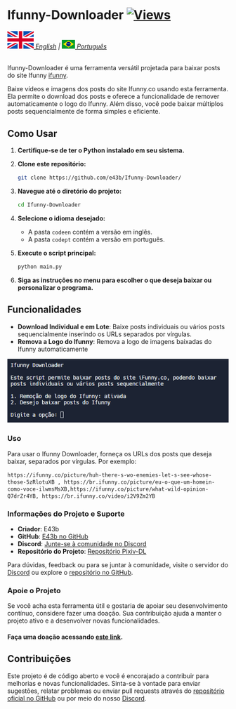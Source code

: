 # Ifunny-Downloader [![Views](https://hits.sh/github.com/e43bifunnybr/hits.svg)](https://github.com/e43b/Anibunker-Downloader/)

###### [![](img/en.svg) English](README.md) | [![](img/br.png) Português](README-ptbr.md)

Ifunny-Downloader é uma ferramenta versátil projetada para baixar posts do site Ifunny [ifunny](https://ifunny.co/).

Baixe vídeos e imagens dos posts do site Ifunny.co usando esta ferramenta. Ela permite o download dos posts e oferece a funcionalidade de remover automaticamente o logo do Ifunny. Além disso, você pode baixar múltiplos posts sequencialmente de forma simples e eficiente.

## Como Usar

1. **Certifique-se de ter o Python instalado em seu sistema.**
2. **Clone este repositório:**

    ```sh
    git clone https://github.com/e43b/Ifunny-Downloader/
    ```

3. **Navegue até o diretório do projeto:**

    ```sh
    cd Ifunny-Downloader
    ```

4. **Selecione o idioma desejado:**

    - A pasta `codeen` contém a versão em inglês.
    - A pasta `codept` contém a versão em português.

5. **Execute o script principal:**

    ```sh
    python main.py
    ```

6. **Siga as instruções no menu para escolher o que deseja baixar ou personalizar o programa.**

## Funcionalidades

- **Download Individual e em Lote**: Baixe posts individuais ou vários posts sequencialmente inserindo os URLs separados por vírgulas.
- **Remova a Logo do Ifunny**: Remova a logo de imagens baixadas do Ifunny automaticamente

![Home](img/home.png)

### Uso

Para usar o Ifunny Downloader, forneça os URLs dos posts que deseja baixar, separados por vírgulas. Por exemplo:

```
https://ifunny.co/picture/huh-there-s-wo-enemies-let-s-see-whose-those-5zRlotuXB , https://br.ifunny.co/picture/eu-o-que-um-homein-como-voce-ilwmsMsXB,https://ifunny.co/picture/what-wild-opinion-Q7drZr4YB, https://br.ifunny.co/video/i2V9Zm2YB
```

### Informações do Projeto e Suporte

- **Criador**: E43b
- **GitHub**: [E43b no GitHub](https://github.com/e43b)
- **Discord**: [Junte-se à comunidade no Discord](https://discord.gg/Q6nQ3vsWTF)
- **Repositório do Projeto**: [Repositório Pixiv-DL](https://github.com/e43b/Ifunny-Downloader)

Para dúvidas, feedback ou para se juntar à comunidade, visite o servidor do [Discord](https://discord.gg/Q6nQ3vsWTF) ou explore o [repositório no GitHub](Ifunny-Downloader).

### Apoie o Projeto

Se você acha esta ferramenta útil e gostaria de apoiar seu desenvolvimento contínuo, considere fazer uma doação. Sua contribuição ajuda a manter o projeto ativo e a desenvolver novas funcionalidades.

#### Faça uma doação acessando [este link](https://oxapay.com/donate/40874860).

## Contribuições

Este projeto é de código aberto e você é encorajado a contribuir para melhorias e novas funcionalidades. Sinta-se à vontade para enviar sugestões, relatar problemas ou enviar pull requests através do [repositório oficial no GitHub](https://github.com/e43b/Ifunny-Downloader/) ou por meio do nosso [Discord](https://discord.gg/Q6nQ3vsWTF).
